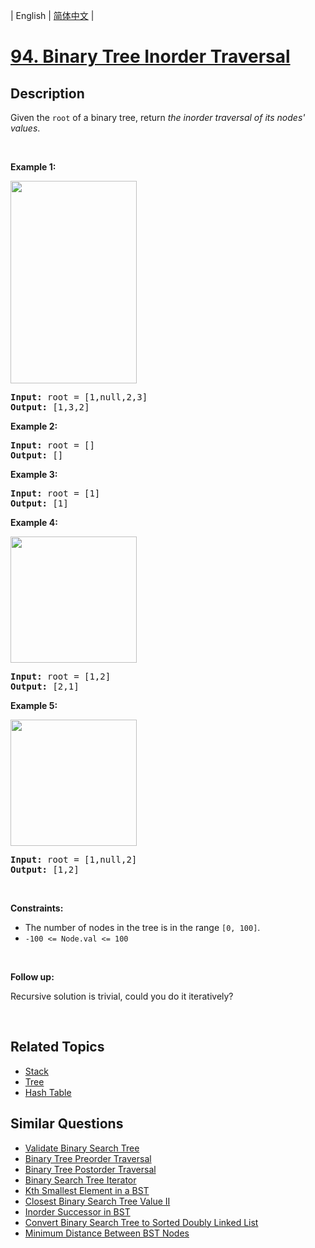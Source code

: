 
| English | [简体中文](README.md) |

# [94. Binary Tree Inorder Traversal](https://leetcode-cn.com/problems/binary-tree-inorder-traversal/)

## Description

<p>Given the <code>root</code> of a binary tree, return <em>the inorder traversal of its nodes&#39; values</em>.</p>

<p>&nbsp;</p>
<p><strong>Example 1:</strong></p>
<img alt="" src="https://assets.leetcode.com/uploads/2020/09/15/inorder_1.jpg" style="width: 202px; height: 324px;" />
<pre>
<strong>Input:</strong> root = [1,null,2,3]
<strong>Output:</strong> [1,3,2]
</pre>

<p><strong>Example 2:</strong></p>

<pre>
<strong>Input:</strong> root = []
<strong>Output:</strong> []
</pre>

<p><strong>Example 3:</strong></p>

<pre>
<strong>Input:</strong> root = [1]
<strong>Output:</strong> [1]
</pre>

<p><strong>Example 4:</strong></p>
<img alt="" src="https://assets.leetcode.com/uploads/2020/09/15/inorder_5.jpg" style="width: 202px; height: 202px;" />
<pre>
<strong>Input:</strong> root = [1,2]
<strong>Output:</strong> [2,1]
</pre>

<p><strong>Example 5:</strong></p>
<img alt="" src="https://assets.leetcode.com/uploads/2020/09/15/inorder_4.jpg" style="width: 202px; height: 202px;" />
<pre>
<strong>Input:</strong> root = [1,null,2]
<strong>Output:</strong> [1,2]
</pre>

<p>&nbsp;</p>
<p><strong>Constraints:</strong></p>

<ul>
	<li>The number of nodes in the tree is in the range <code>[0, 100]</code>.</li>
	<li><code>-100 &lt;= Node.val &lt;= 100</code></li>
</ul>

<p>&nbsp;</p>

<p><strong>Follow up:</strong></p>

<p>Recursive solution is trivial, could you do it iteratively?</p>

<p>&nbsp;</p>


## Related Topics

- [Stack](https://leetcode-cn.com/tag/stack)
- [Tree](https://leetcode-cn.com/tag/tree)
- [Hash Table](https://leetcode-cn.com/tag/hash-table)

## Similar Questions

- [Validate Binary Search Tree](../validate-binary-search-tree/README_EN.md)
- [Binary Tree Preorder Traversal](../binary-tree-preorder-traversal/README_EN.md)
- [Binary Tree Postorder Traversal](../binary-tree-postorder-traversal/README_EN.md)
- [Binary Search Tree Iterator](../binary-search-tree-iterator/README_EN.md)
- [Kth Smallest Element in a BST](../kth-smallest-element-in-a-bst/README_EN.md)
- [Closest Binary Search Tree Value II](../closest-binary-search-tree-value-ii/README_EN.md)
- [Inorder Successor in BST](../inorder-successor-in-bst/README_EN.md)
- [Convert Binary Search Tree to Sorted Doubly Linked List](../convert-binary-search-tree-to-sorted-doubly-linked-list/README_EN.md)
- [Minimum Distance Between BST Nodes](../minimum-distance-between-bst-nodes/README_EN.md)
